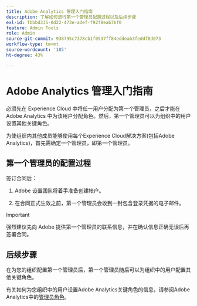 ```yaml
---
title: Adobe Analytics 管理入门指南
description: 了解如何进行第一个管理员配置过程以及后续步骤
exl-id: fbbbd335-0d22-473e-adef-f92f8eab7bf0
feature: Admin Tools
role: Admin
source-git-commit: 938795c7378cb1f0537ff84eddeab3feddf8d073
workflow-type: tm+mt
source-wordcount: '185'
ht-degree: 43%

---
```


# Adobe Analytics 管理入门指南

必须先在 Experience Cloud 中将任一用户分配为第一个管理员，之后才能在 Adobe Analytics 中为该用户分配角色。然后，第一个管理员可以为组织中的用户设置其他关键角色。

为使组织内其他成员能够使用每个Experience Cloud解决方案(包括Adobe Analytics)，首先需确定一个管理员，即第一个管理员。

## 第一个管理员的配置过程

签订合同后：

1. Adobe 设置团队将着手准备创建帐户。

1. 在合同正式生效之前，第一个管理员会收到一封包含登录凭据的电子邮件。

>[!IMPORTANT]
>
>   强烈建议先向 Adobe 提供第一个管理员的联系信息，并在确认信息正确无误后再签署合同。

## 后续步骤

在为您的组织配置第一个管理员后，第一个管理员随后可以为组织中的用户配置其他关键角色。

有关如何为您组织中的用户设置Adobe Analytics关键角色的信息，请参阅Adobe Analytics中的[管理员角色](/help/admin/admin-console/admin-roles-in-analytics.md)。
